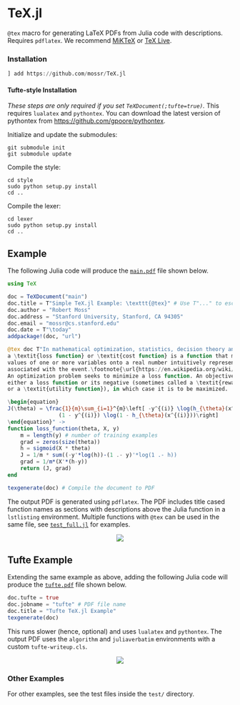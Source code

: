 # TeX.jl
`@tex` macro for generating LaTeX PDFs from Julia code with descriptions. Requires `pdflatex`.
We recommend [MiKTeX](https://miktex.org/download) or [TeX Live](https://www.tug.org/texlive/).

### Installation
```julia
] add https://github.com/mossr/TeX.jl
```

#### Tufte-style Installation
_These steps are only required if you set `TeXDocument(;tufte=true)`._
This requires `lualatex` and `pythontex`.
You can download the latest version of pythontex from https://github.com/gpoore/pythontex.

Initialize and update the submodules:
```
git submodule init
git submodule update
```

Compile the style:
```
cd style
sudo python setup.py install
cd ..
```

Compile the lexer:
```
cd lexer
sudo python setup.py install
cd ..
```


## Example
The following Julia code will produce the [`main.pdf`](https://github.com/mossr/TeX.jl/blob/master/test/main.pdf) file shown below.

```julia
using TeX

doc = TeXDocument("main")
doc.title = T"Simple TeX.jl Example: \texttt{@tex}" # Use T"..." to escape TeX strings
doc.author = "Robert Moss"
doc.address = "Stanford University, Stanford, CA 94305"
doc.email = "mossr@cs.stanford.edu"
doc.date = T"\today"
addpackage!(doc, "url")

@tex doc T"In mathematical optimization, statistics, decision theory and machine learning,
a \textit{loss function} or \textit{cost function} is a function that maps an event or
values of one or more variables onto a real number intuitively representing some ``cost''
associated with the event.\footnote{\url{https://en.wikipedia.org/wiki/Loss_function}}
An optimization problem seeks to minimize a loss function. An objective function is
either a loss function or its negative (sometimes called a \textit{reward function}
or a \textit{utility function}), in which case it is to be maximized.

\begin{equation}
J(\theta) = \frac{1}{m}\sum_{i=1}^{m}\left[ -y^{(i)} \log(h_{\theta}(x^{(i)})) -
                (1 - y^{(i)}) \log(1 - h_{\theta}(x^{(i)}))\right]
\end{equation}" ->
function loss_function(theta, X, y)
    m = length(y) # number of training examples
    grad = zeros(size(theta))
    h = sigmoid(X * theta)
    J = 1/m * sum((-y'*log(h))-(1 .- y)'*log(1 .- h))
    grad = 1/m*(X'*(h-y))
    return (J, grad)
end

texgenerate(doc) # Compile the document to PDF
```

The output PDF is generated using `pdflatex`.
The PDF includes title cased function names as sections with descriptions above the Julia function in a `lstlisting` environment.
Multiple functions with `@tex` can be used in the same file, see [`test_full.jl`](https://github.com/mossr/TeX.jl/blob/master/test/test_full.jl) for examples.

<kbd>
<p align="center">
  <img src="https://github.com/mossr/TeX.jl/blob/master/test/main.svg">
</p>
</kbd>



## Tufte Example
Extending the same example as above, adding the following Julia code will produce the [`tufte.pdf`](https://github.com/mossr/TeX.jl/blob/master/test/tufte.pdf) file shown below.

```julia
doc.tufte = true
doc.jobname = "tufte" # PDF file name
doc.title = "Tufte TeX.jl Example"
texgenerate(doc)
```

This runs slower (hence, optional) and uses `lualatex` and `pythontex`.
The output PDF uses the `algorithm` and `juliaverbatim` environments with a custom `tufte-writeup.cls`.

<kbd>
<p align="center">
  <img src="https://github.com/mossr/TeX.jl/blob/master/test/tufte.svg">
</p>
</kbd>

### Other Examples
For other examples, see the test files inside the `test/` directory.